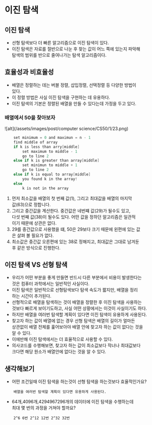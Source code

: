 이진 탐색
=========

## 이진 탐색

* 선형 탐색보다 더 빠른 알고리즘으로 이진 탐색이 있다.
* 이진 탐색은 자료를 절반으로 나눈 후 찾는 값이 어느 쪽에 있는지 파악해  
  탐색의 범위를 반으로 줄여나가는 탐색 알고리즘이다.

## 효율성과 비효율성

* 배열은 정렬하는 데는 버블 정렬, 삽입정렬, 선택정렬 등 다양한 방법이  
  있다.
* 이 정렬 방법은 사실 이진 탐색을 구현하는 데 유용하다.
* 이진 탐색의 기본은 정렬된 배열을 만들 수 있다는데 가정을 두고 있다.

### 배열에서 50을 찾아보자

![alt](/assets/images/post/computer science/CS50/1/23.png)

```c
    set minimum = 0 and maximun = n - 1
    find middle of array
    if k is less than arry[middle]
        set maximum to middle - 1
        go to line 2
    else if k is greater than array[middle]
        set minimun to middle + 1
        go to line 2
    else if k is equal to array[middle]
        you found k in the array!
    else
        k is not in the array
```

1. 먼저 최소값을 배열의 첫 번째 값(1), 그리고 최대값을 배열의 마지막  
  값(63)으로 정합니다.
2. 그리고 중간값을 계산한다. 중간값은 네번쨰 값(29)가 될수도 있고,  
  다섯 번째 값(38)이 될수도 있다. 어떤 값을 정하던 알고리즘은 일관적  
  이기 때문에 상관은 없다.
3. 29를 중간값으로 사용했을 떄, 50은 29보다 크기 때문에 왼편에 있는 값  
  은 살펴 볼 필요가 없다.
4. 최소값은 중간값 오른편에 있는 38로 정해지고, 최대값은 그대로 남겨둔  
   후 같은 방식으로 진행한다.

## 이진 탐색 VS 선형 탐색

* 우리가 어떤 부분을 좋게 만들면 반드시 다른 부분에서 비용이 발생한다는  
  것은 컴퓨터 과학에서는 일반적인 사실이다.
* 이진 탐색은 일반적으로 선형탐색보다 탐색 속도가 짧지만, 배열을 정리  
  하는 시간이 추가된다.
* 선형적으로 배열을 탐색하는 것이 배열을 정렬한 후 이진 탐색을 사용하는  
  것보다 빠르게 보이기도하고, 사실 어떤 상황에서는 이것이 사실이기도 하다.
* 하지만 배열을 여러번 탐색할 계획이 있다면 이진 탐색이 유용하게 사용된다.
* 찾고자 하는 값이 배열에 없는 경우 선형 탐색은 배열의 길이가 얼마든   
  상관없이 배열 전체를 훑어보아야 배열 안에 찾고자 하는 값이 없다는 것을  
  알 수 있다.
* 이에반해 이진 탐색에서는 더 효율적으로 사용할 수 있다.
* 의사코드를 수행해보면, 찾고자 하는 값이 최소값보다 작너나 최대값보다  
  크다면 해당 원소가 배열안에 없다는 것을 알 수 있다.

## 생각해보기

* 어떤 조건일때 이진 탐색을 하는것이 선형 탐색을 하는것보다 효율적인가요?

```
    배열을 여러번 탐색할 계획이 있다면 유용하게 사용된다.
```

* 64개,4096개,4294967296개의 데이터에 이진 탐색을 수행하는데   
  최대 몇 번의 과정을 거쳐야 할까요?

```
    2^6 6번 2^12 12번 2^32 32번
```
